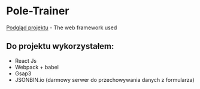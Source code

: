 # Pole-Trainer

[Podgląd projektu](https://mieczyslawmilej.github.io/Pole-Trainer/build/) - The web framework used

## Do projektu wykorzystałem:

* React Js
* Webpack + babel
* Gsap3
* JSONBIN.io (darmowy serwer do przechowywania danych z formularza)

